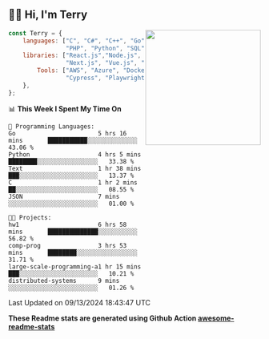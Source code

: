 <h2>👋🏻 Hi, I'm Terry</h2>

<img align='right' src="https://media.giphy.com/media/fkZukR450RQ1qnGaq9/giphy.gif" width="230">

```javascript
const Terry = {
    languages: ["C", "C#", "C++", "Go", "Java", "Javascript",
                "PHP", "Python", "SQL", "Typescript"],
    libraries: ["React.js","Node.js", ".Net", "Express.js",
                "Next.js", "Vue.js", "Astro.js", "CUDA"],
        Tools: ["AWS", "Azure", "Docker🐳", "Git", "Figma",
                "Cypress", "Playwright", "Postman", "Jira"],
    },
};
```
<!--START_SECTION:waka-->
📊 **This Week I Spent My Time On** 

```text
💬 Programming Languages: 
Go                       5 hrs 16 mins       ███████████░░░░░░░░░░░░░░   43.06 % 
Python                   4 hrs 5 mins        ████████░░░░░░░░░░░░░░░░░   33.38 % 
Text                     1 hr 38 mins        ███░░░░░░░░░░░░░░░░░░░░░░   13.37 % 
C                        1 hr 2 mins         ██░░░░░░░░░░░░░░░░░░░░░░░   08.55 % 
JSON                     7 mins              ░░░░░░░░░░░░░░░░░░░░░░░░░   01.00 % 

🐱‍💻 Projects: 
hw1                      6 hrs 58 mins       ██████████████░░░░░░░░░░░   56.82 % 
comp-prog                3 hrs 53 mins       ████████░░░░░░░░░░░░░░░░░   31.71 % 
large-scale-programming-a1 hr 15 mins        ███░░░░░░░░░░░░░░░░░░░░░░   10.21 % 
distributed-systems      9 mins              ░░░░░░░░░░░░░░░░░░░░░░░░░   01.26 % 
```


 Last Updated on 09/13/2024 18:43:47 UTC
<!--END_SECTION:waka-->

**These Readme stats are generated using Github Action [awesome-readme-stats](https://github.com/anmol098/waka-readme-stats)**
